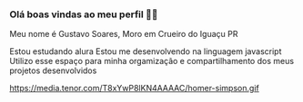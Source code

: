 ### Olá boas vindas ao meu perfil 💙💝

Meu nome é Gustavo Soares, Moro em Crueiro do Iguaçu PR

 Estou estudando alura 
 Estou me desenvolvendo na linguagem javascript
 Utilizo esse espaço para minha orgamização e compartilhamento dos meus projetos desenvolvidos


  https://media.tenor.com/T8xYwP8lKN4AAAAC/homer-simpson.gif
